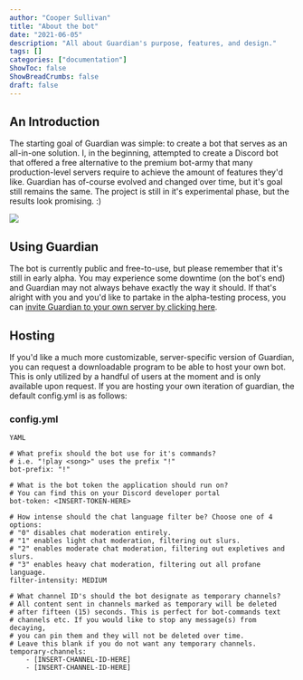 ```yaml
---
author: "Cooper Sullivan"
title: "About the bot"
date: "2021-06-05"
description: "All about Guardian's purpose, features, and design."
tags: []
categories: ["documentation"]
ShowToc: false
ShowBreadCrumbs: false
draft: false
---
```


## An Introduction
The starting goal of Guardian was simple: to create a bot that serves as an all-in-one solution.
I, in the beginning, attempted to create a Discord bot that offered a free alternative to the premium bot-army that many production-level servers require to achieve the amount of features they'd like.
Guardian has of-course evolved and changed over time, but it's goal still remains the same. The project is still in it's experimental phase, but the results look promising. :)

![](images/discord-profile.png#center)

## Using Guardian
The bot is currently public and free-to-use, but please remember that it's still in early alpha.
You may experience some downtime (on the bot's end) and Guardian may not always behave exactly the way it should. If that's alright with you and you'd like to partake in the alpha-testing process,
you can [invite Guardian to your own server by clicking here](https://discord.com/api/oauth2/authorize?client_id=885618073904767008&permissions=8&scope=bot).

## Hosting
If you'd like a much more customizable, server-specific version of Guardian, you can request a downloadable program
to be able to host your own bot. This is only utilized by a handful of users at the moment and is only available upon
request. If you are hosting your own iteration of guardian, the default config.yml is as follows:

### config.yml

```
YAML

# What prefix should the bot use for it's commands?
# i.e. "!play <song>" uses the prefix "!"
bot-prefix: "!"

# What is the bot token the application should run on?
# You can find this on your Discord developer portal
bot-token: <INSERT-TOKEN-HERE>

# How intense should the chat language filter be? Choose one of 4 options:
# "0" disables chat moderation entirely.
# "1" enables light chat moderation, filtering out slurs.
# "2" enables moderate chat moderation, filtering out expletives and slurs.
# "3" enables heavy chat moderation, filtering out all profane language.
filter-intensity: MEDIUM

# What channel ID's should the bot designate as temporary channels?
# All content sent in channels marked as temporary will be deleted
# after fifteen (15) seconds. This is perfect for bot-commands text
# channels etc. If you would like to stop any message(s) from decaying,
# you can pin them and they will not be deleted over time.
# Leave this blank if you do not want any temporary channels.
temporary-channels:
	- [INSERT-CHANNEL-ID-HERE]
	- [INSERT-CHANNEL-ID-HERE]
```